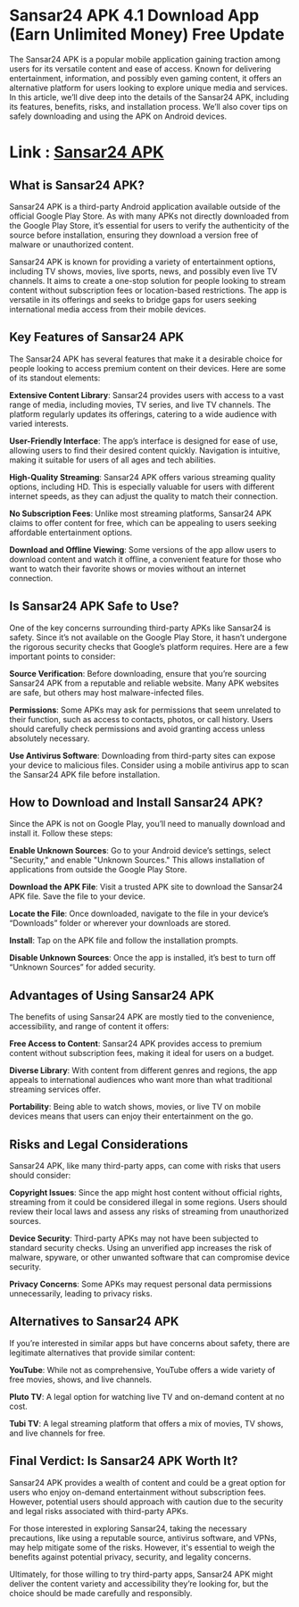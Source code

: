 # Sansar24 APK 4.1 Download App (Earn Unlimited Money) Free Update
The Sansar24 APK is a popular mobile application gaining traction among users for its versatile content and ease of access. Known for delivering entertainment, information, and possibly even gaming content, it offers an alternative platform for users looking to explore unique media and services. In this article, we’ll dive deep into the details of the Sansar24 APK, including its features, benefits, risks, and installation process. We’ll also cover tips on safely downloading and using the APK on Android devices.

# Link : [Sansar24 APK](https://modilimitado.io/en)

## What is Sansar24 APK?
Sansar24 APK is a third-party Android application available outside of the official Google Play Store. As with many APKs not directly downloaded from the Google Play Store, it’s essential for users to verify the authenticity of the source before installation, ensuring they download a version free of malware or unauthorized content.

Sansar24 APK is known for providing a variety of entertainment options, including TV shows, movies, live sports, news, and possibly even live TV channels. It aims to create a one-stop solution for people looking to stream content without subscription fees or location-based restrictions. The app is versatile in its offerings and seeks to bridge gaps for users seeking international media access from their mobile devices.

## Key Features of Sansar24 APK
The Sansar24 APK has several features that make it a desirable choice for people looking to access premium content on their devices. Here are some of its standout elements:

**Extensive Content Library**: Sansar24 provides users with access to a vast range of media, including movies, TV series, and live TV channels. The platform regularly updates its offerings, catering to a wide audience with varied interests.

**User-Friendly Interface**: The app’s interface is designed for ease of use, allowing users to find their desired content quickly. Navigation is intuitive, making it suitable for users of all ages and tech abilities.

**High-Quality Streaming**: Sansar24 APK offers various streaming quality options, including HD. This is especially valuable for users with different internet speeds, as they can adjust the quality to match their connection.

**No Subscription Fees**: Unlike most streaming platforms, Sansar24 APK claims to offer content for free, which can be appealing to users seeking affordable entertainment options.

**Download and Offline Viewing**: Some versions of the app allow users to download content and watch it offline, a convenient feature for those who want to watch their favorite shows or movies without an internet connection.

## Is Sansar24 APK Safe to Use?
One of the key concerns surrounding third-party APKs like Sansar24 is safety. Since it’s not available on the Google Play Store, it hasn’t undergone the rigorous security checks that Google’s platform requires. Here are a few important points to consider:

**Source Verification**: Before downloading, ensure that you’re sourcing Sansar24 APK from a reputable and reliable website. Many APK websites are safe, but others may host malware-infected files.

**Permissions**: Some APKs may ask for permissions that seem unrelated to their function, such as access to contacts, photos, or call history. Users should carefully check permissions and avoid granting access unless absolutely necessary.

**Use Antivirus Software**: Downloading from third-party sites can expose your device to malicious files. Consider using a mobile antivirus app to scan the Sansar24 APK file before installation.

## How to Download and Install Sansar24 APK?
Since the APK is not on Google Play, you’ll need to manually download and install it. Follow these steps:

**Enable Unknown Sources**: Go to your Android device’s settings, select "Security," and enable "Unknown Sources." This allows installation of applications from outside the Google Play Store.

**Download the APK File**: Visit a trusted APK site to download the Sansar24 APK file. Save the file to your device.

**Locate the File**: Once downloaded, navigate to the file in your device’s “Downloads” folder or wherever your downloads are stored.

**Install**: Tap on the APK file and follow the installation prompts.

**Disable Unknown Sources**: Once the app is installed, it’s best to turn off “Unknown Sources” for added security.

## Advantages of Using Sansar24 APK
The benefits of using Sansar24 APK are mostly tied to the convenience, accessibility, and range of content it offers:

**Free Access to Content**: Sansar24 APK provides access to premium content without subscription fees, making it ideal for users on a budget.

**Diverse Library**: With content from different genres and regions, the app appeals to international audiences who want more than what traditional streaming services offer.

**Portability**: Being able to watch shows, movies, or live TV on mobile devices means that users can enjoy their entertainment on the go.

## Risks and Legal Considerations
Sansar24 APK, like many third-party apps, can come with risks that users should consider:

**Copyright Issues**: Since the app might host content without official rights, streaming from it could be considered illegal in some regions. Users should review their local laws and assess any risks of streaming from unauthorized sources.

**Device Security**: Third-party APKs may not have been subjected to standard security checks. Using an unverified app increases the risk of malware, spyware, or other unwanted software that can compromise device security.

**Privacy Concerns**: Some APKs may request personal data permissions unnecessarily, leading to privacy risks.

## Alternatives to Sansar24 APK
If you’re interested in similar apps but have concerns about safety, there are legitimate alternatives that provide similar content:

**YouTube**: While not as comprehensive, YouTube offers a wide variety of free movies, shows, and live channels.

**Pluto TV**: A legal option for watching live TV and on-demand content at no cost.

**Tubi TV**: A legal streaming platform that offers a mix of movies, TV shows, and live channels for free.

## Final Verdict: Is Sansar24 APK Worth It?
Sansar24 APK provides a wealth of content and could be a great option for users who enjoy on-demand entertainment without subscription fees. However, potential users should approach with caution due to the security and legal risks associated with third-party APKs.

For those interested in exploring Sansar24, taking the necessary precautions, like using a reputable source, antivirus software, and VPNs, may help mitigate some of the risks. However, it's essential to weigh the benefits against potential privacy, security, and legality concerns.

Ultimately, for those willing to try third-party apps, Sansar24 APK might deliver the content variety and accessibility they’re looking for, but the choice should be made carefully and responsibly.
